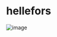 # hellefors
![image](https://media.discordapp.net/attachments/913487617922838569/1369431556262858852/1920w_default.png?ex=681bd605&is=681a8485&hm=7327b1a03c17f5f830b2b0d2df0da9804f88c798d684d791e65272e33f8d7fe3&=&format=webp&quality=lossless&width=269&height=958)
